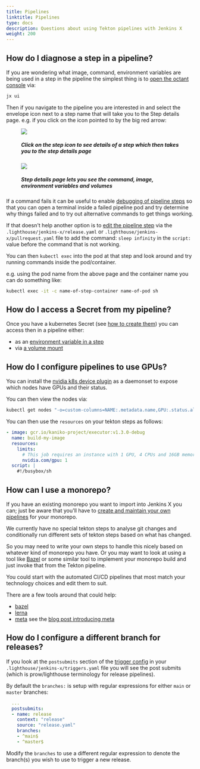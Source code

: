 ```yaml
---
title: Pipelines
linktitle: Pipelines
type: docs
description: Questions about using Tekton pipelines with Jenkins X
weight: 200
---
```


## How do I diagnose a step in a pipeline?

If you are wondering what image, command, environment variables are being used in a step in the pipeline the simplest thing is to [open the octant console](/v3/develop/ui/octant/) via:

```bash
jx ui
```

Then if you navigate to the pipeline you are interested in and select the envelope icon next to a step name that will take you to the Step details page. e.g. if you click on the icon pointed to by the big red arrow:

<figure>
<img src="/images/developing/octant-step-click.png" />
<figcaption>
<h5>Click on the step icon to see details of a step which then takes you to the step details page</h5>
</figcaption>
</figure>

<figure>
<img src="/images/developing/octant-step.png" />
<figcaption>
<h5>Step details page lets you see the command, image, environment variables and volumes</h5>
</figcaption>
</figure>

If a command fails it can be useful to enable [debugging of pipeline steps](/v3/develop/pipelines/debugging/) so that you can open a terminal inside a failed pipeline pod and try determine why things failed and to try out alternative commands to get things working.

If that doesn't help another option is to [edit the pipeline step](/v3/develop/pipelines/#editing-pipelines) via the `.lighthouse/jenkins-x/release.yaml` or  `.lighthouse/jenkins-x/pullrequest.yaml` file to add the command: `sleep infinity` in the `script:` value before the command that is not working.

You can then `kubectl exec` into the pod at that step and look around and try running commands inside the pod/container.

e.g. using the pod name from the above page and the container name you can do something like:

```bash
kubectl exec -it -c name-of-step-container name-of-pod sh
```

## How do I access a Secret from my pipeline?

Once you have a kubernetes Secret (see [how to create them](/v3/admin/setup/secrets/#create-a-new-secret)) you can access then in a pipeline either:

* as an [environment variable in a step](https://kubernetes.io/docs/concepts/configuration/secret/#using-secrets-as-environment-variables)
* via [a volume mount](https://kubernetes.io/docs/concepts/configuration/secret/#using-secrets-as-files-from-a-pod)

## How do I configure pipelines to use GPUs?

 You can install the [nvidia k8s device plugin](https://github.com/NVIDIA/k8s-device-plugin) as a daemonset to expose which nodes have GPUs and their status.

 You can then view the nodes via:

 ```bash
 kubectl get nodes "-o=custom-columns=NAME:.metadata.name,GPU:.status.allocatable.nvidia\.com/gpu"  
 ```

 You can then use the `resources` on your tekton steps as follows:

 ```yaml
 - image: gcr.io/kaniko-project/executor:v1.3.0-debug
   name: build-my-image
   resources:
     limits:
       # This job requires an instance with 1 GPU, 4 CPUs and 16GB memory - g4dn.2xlarge
       nvidia.com/gpu: 1
   script: |
     #!/busybox/sh
 ```

## How can I use a monorepo?

If you have an existing monorepo you want to import into Jenkins X you can; just be aware that you'll have to [create and maintain your own pipelines](/v3/develop/pipelines/editing/) for your monorepo.

We currently have no special tekton steps to analyse git changes and conditionally run different sets of tekton steps based on what has changed.

So you may need to write your own steps to handle this nicely based on whatever kind of monorepo you have. Or you may want to look at using a tool like [Bazel](https://bazel.build/) or some similar tool to implement your monorepo build and just invoke that from the Tekton pipeline.

You could start with the automated CI/CD pipelines that most match your technology choices and edit them to suit.

There are a few tools around that could help:

* [bazel](https://bazel.build/)
* [lerna](https://github.com/lerna/lerna)
* [meta](https://github.com/mateodelnorte/meta) see the [blog post introducing meta](https://patrickleet.medium.com/mono-repo-or-multi-repo-why-choose-one-when-you-can-have-both-e9c77bd0c668)

## How do I configure a different branch for releases?

If you look at the `postsubmits` section  of the [trigger config](/v3/develop/reference/pipelines/#lighthouse) in your `.lighthouse/jenkins-x/triggers.yaml` file you will see the post submits (which is prow/lighthouse terminology for release pipelines).

By default the `branches:` is setup with regular expressions for either `main` or `master` branches:

```yaml
  ...
  postsubmits:
  - name: release
    context: "release"
    source: "release.yaml"
    branches:
    - ^main$
    - ^master$
```

Modify the `branches` to use a different regular expression to denote the branch(s) you wish to use to trigger a new release.
